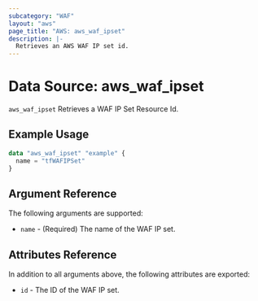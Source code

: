 ```yaml
---
subcategory: "WAF"
layout: "aws"
page_title: "AWS: aws_waf_ipset"
description: |-
  Retrieves an AWS WAF IP set id.
---
```


# Data Source: aws_waf_ipset

`aws_waf_ipset` Retrieves a WAF IP Set Resource Id.

## Example Usage

```terraform
data "aws_waf_ipset" "example" {
  name = "tfWAFIPSet"
}
```

## Argument Reference

The following arguments are supported:

* `name` - (Required) The name of the WAF IP set.

## Attributes Reference
In addition to all arguments above, the following attributes are exported:

* `id` - The ID of the WAF IP set.
